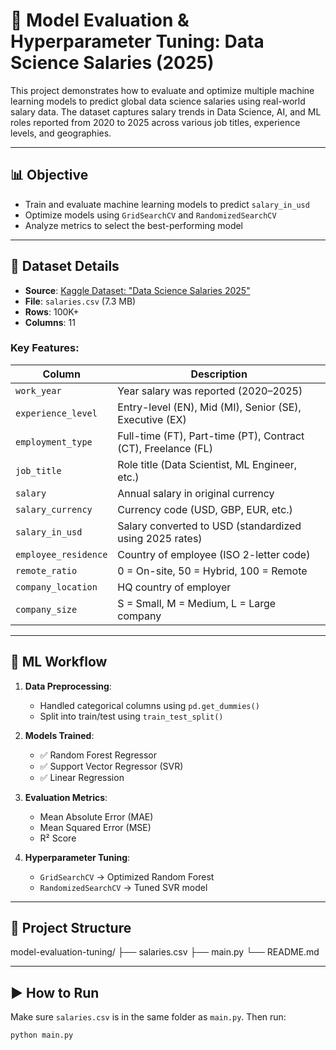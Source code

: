 # 🧠 Model Evaluation & Hyperparameter Tuning: Data Science Salaries (2025)

This project demonstrates how to evaluate and optimize multiple machine learning models to predict global data science salaries using real-world salary data. The dataset captures salary trends in Data Science, AI, and ML roles reported from 2020 to 2025 across various job titles, experience levels, and geographies.

---

## 📊 Objective

- Train and evaluate machine learning models to predict `salary_in_usd`
- Optimize models using `GridSearchCV` and `RandomizedSearchCV`
- Analyze metrics to select the best-performing model

---

## 📁 Dataset Details

- **Source**: [Kaggle Dataset: "Data Science Salaries 2025"](https://www.kaggle.com)
- **File**: `salaries.csv` (7.3 MB)
- **Rows**: 100K+
- **Columns**: 11

### Key Features:
| Column             | Description                                                                 |
|--------------------|-----------------------------------------------------------------------------|
| `work_year`        | Year salary was reported (2020–2025)                                        |
| `experience_level` | Entry-level (EN), Mid (MI), Senior (SE), Executive (EX)                     |
| `employment_type`  | Full-time (FT), Part-time (PT), Contract (CT), Freelance (FL)               |
| `job_title`        | Role title (Data Scientist, ML Engineer, etc.)                              |
| `salary`           | Annual salary in original currency                                          |
| `salary_currency`  | Currency code (USD, GBP, EUR, etc.)                                         |
| `salary_in_usd`    | Salary converted to USD (standardized using 2025 rates)                     |
| `employee_residence` | Country of employee (ISO 2-letter code)                                   |
| `remote_ratio`     | 0 = On-site, 50 = Hybrid, 100 = Remote                                       |
| `company_location` | HQ country of employer                                                      |
| `company_size`     | S = Small, M = Medium, L = Large company                                    |

---

## 🔧 ML Workflow

1. **Data Preprocessing**:
   - Handled categorical columns using `pd.get_dummies()`
   - Split into train/test using `train_test_split()`

2. **Models Trained**:
   - ✅ Random Forest Regressor
   - ✅ Support Vector Regressor (SVR)
   - ✅ Linear Regression

3. **Evaluation Metrics**:
   - Mean Absolute Error (MAE)
   - Mean Squared Error (MSE)
   - R² Score

4. **Hyperparameter Tuning**:
   - `GridSearchCV` → Optimized Random Forest
   - `RandomizedSearchCV` → Tuned SVR model

---

## 📂 Project Structure

model-evaluation-tuning/
├── salaries.csv
├── main.py
└── README.md


---

## ▶️ How to Run

Make sure `salaries.csv` is in the same folder as `main.py`. Then run:

```bash
python main.py
